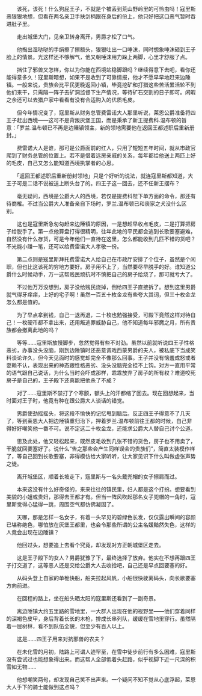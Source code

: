 　　该死，该死！什么狗屁王子，不就是个被丢到荒山野岭里的可怜虫吗！寇里斯恶狠狠地想，但看在两名亲卫手扶剑柄跟在身后的份上，他只好把这口恶气暂时吞进肚子里。

　　走出城堡大门，见亲卫转身离开，男爵才松了口气。

　　他掏出湿哒哒的手绢擦了擦额头，狠狠吐出一口唾沫，同时想象唾沫砸到王子脸上的情景。光这样还不够解气，他又朝唾沫用力跺上两脚，心里才舒服了点。

　　挡住了邪兽又怎样，你以为你能在西境站稳脚跟吗？继续得意下去吧，看你还能得意多久！寇里斯暗想，如果不是收到了可靠情报，他才不愿早早地赶来边陲镇。一般来说，贵族会比平民更晚返回小镇，毕竟挖矿和打猎这些苦活累活轮不到他们来干，只需隔一阵子去矿洞监督下生产情况，等待矿石交割的日子即可。闲暇之余还可以去猎户家中看看有没有合适购入的优质毛皮。

　　但今年情况变了，寇里斯从财务总管费雷诺大人那里听说，莱恩公爵准备将四王子赶出西境——这可不是背叛灰堡王国，而是秉承了新王提费科.温布顿的旨意：「罗兰.温布顿已不再是边陲镇领主，新的领地需要他在返回王都述职后重新册封。」

　　费雷诺大人是谁，那可是公爵面前的红人，只用了短短五年时间，就从市政官爬到了财务总管的位置上。若不是借着远房亲戚的关系，每年都给他送上两匹上好的毛皮，自己又怎么能知道西境执掌者的心思。

　　「返回王都述职后重新册封领地」只是个好听的说法，就连寇里斯都知道，大王子可是二话不说被送上断头台了的。四王子这一回去，还不任新王摆布？

　　毫无疑问，西境是公爵大人的西境，若仅是提费科陛下单方面的命令，那还有待商榷。不过当公爵大人准备亲自下场时，罗兰.温布顿已和丧家之犬没什么区别。

　　这也是寇里斯急匆匆赶来边陲镇的原因，一是想趁早收点毛皮，二是打算把房子给脱手了。第一点他算盘打得很精明，往年此地的平民都会逃到长歌要塞避难，自然没有什么存货，可是今年他们一直待在这里，怎么都能收到几匹不错的货吧？不光能小赚一笔，还可以给费雷诺大人孝敬一份。

　　第二点则是寇里斯拜托费雷诺大人给自己在市政厅安排了个位子，虽然是个闲职，但也比这该死的穷地方要好。房子用不上了，当然要尽早脱手的好。谁知道公爵什么时候动手，万一这帮贱民顽抗时不慎把自己的房子给烧了，那可就亏大了。

　　不过他万万没想到，房子没给贱民烧掉，倒给四王子直接拆了。想到这里男爵就气得牙痒痒，上好的宅子啊！虽然一百五十枚金龙有些夸大其词，但三十枚金龙怎么都是值的。

　　为了早点拿到钱，自己一退再退，二十枚也勉强接受，可殿下竟然这样对待自己！一枚硬币都不拿出来，还用叛逃罪威胁自己，他不知道每年邪魔之月，所有贵族都会撤离此地的吗？

　　等等……寇里斯放慢脚步，忽然觉得有些不对劲。虽然以前就听说四王子性格恶劣，办事没头没脑，刚到边陲镇时还恶意调戏西蒙男爵的夫人，被私底下当成笑料谈论许久，但今天见面时的感觉却完全不像那么回事。王子并没有恼羞成怒或者耍赖不认，表现出来的神态跟性格恶劣、没头没脑完全挂不上钩。对方一直用平常的语气跟自己说话，为什么当时会吓成那样，乖乖放弃了房子的所有权？难道咬死房子是自己的，王子殿下还真能把他杀了不成？

　　对了……寇里斯不禁打了个寒颤，额头上的汗都缩了回去。现在回想起来，当时面对王子时，他竟有种在跟公爵大人谈话的错觉。

　　男爵使劲摇摇头，将这段不愉快的记忆甩到脑后。反正四王子得意不了几天了，等到莱恩大人把边陲镇重归治下，押着罗兰.温布顿前往王都的时候，自己非得好好嘲笑他一番不可。说不定这二十枚金龙，还能求公爵大人替自己讨个公道。

　　思及此处，他又轻松起来，既然皮毛收到几张不错的货色，房子也不用卖了，干脆就回要塞好了。说什么“告之那些会产生同样误会的贵族们”，简直太装模作样了，等自己回到长歌要塞，非得模仿给大家听听，让大家见识下什么叫做虚张声势之徒。

　　离开城堡区，顺着长坡走下，寇里斯与一名头戴兜帽的女子擦肩而过。

　　本来这没有什么好奇怪的，来来往往的镇民里，妇人都是这个打扮。想要看到美貌的小姐或贵妇，那得去王都才有。但当一阵风吹起那名女子兜帽的一角时，寇里斯觉得心猛得一跳，周围空气都仿佛凝固了。

　　天哪，那是怎样一名女子，有着一头罕见的碧绿色长发，仅仅露出瞬间的容颜已堪称绝色，哪怕放在灰堡王都里，也会令那些所谓的公主名媛黯然失色，这样的人竟会出现在边陲镇？

　　他回过头，想要追上去看个究竟，却发现对方正朝城堡区走去。

　　这是王子殿下的女人？男爵犹豫了下，最终选择了放弃。他实在不想再跟四王子打交道了，这等恶人还是交给公爵大人去收拾吧，自己还是早点回要塞的好。

　　从码头登上自家的单桅快船，船夫拉起风帆，小船很快驶离码头，向长歌要塞方向前进。

　　在回程的路上，坐在船头晒太阳的寇里斯还看到了一副奇景。

　　离边陲镇大约五里路的雪地里，一大群人出现在他的视野里——他们穿着同样的深褐色皮甲，身后背着长长的木枪，排成长串列队，缓缓在雪地里穿行。虽然隔着一层树林，看不到队伍全貌，但至少有百人以上。

　　这是……四王子用来对抗邪兽的农夫？

　　在未化雪的月初，陆路上可谓人迹罕至，在雪中徒步前行有多么困难，寇里斯没有尝试过也能想象得出来。而这帮人全部低着头赶路，似乎视脚下近一尺深的积雪如无物……

　　他想嘲笑两句，却发现自己笑不出声来。一个疑问不知不觉从心底浮起，莱恩大人手下的骑士能做到这点吗？
